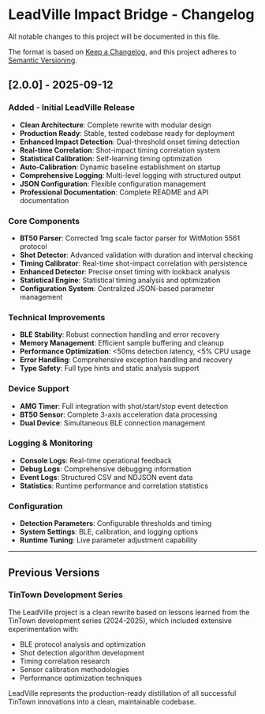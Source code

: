 # LeadVille Impact Bridge - Changelog

All notable changes to this project will be documented in this file.

The format is based on [Keep a Changelog](https://keepachangelog.com/en/1.0.0/),
and this project adheres to [Semantic Versioning](https://semver.org/spec/v2.0.0.html).

## [2.0.0] - 2025-09-12

### Added - Initial LeadVille Release
- **Clean Architecture**: Complete rewrite with modular design
- **Production Ready**: Stable, tested codebase ready for deployment
- **Enhanced Impact Detection**: Dual-threshold onset timing detection
- **Real-time Correlation**: Shot-impact timing correlation system
- **Statistical Calibration**: Self-learning timing optimization
- **Auto-Calibration**: Dynamic baseline establishment on startup
- **Comprehensive Logging**: Multi-level logging with structured output
- **JSON Configuration**: Flexible configuration management
- **Professional Documentation**: Complete README and API documentation

### Core Components
- **BT50 Parser**: Corrected 1mg scale factor parser for WitMotion 5561 protocol
- **Shot Detector**: Advanced validation with duration and interval checking
- **Timing Calibrator**: Real-time shot-impact correlation with persistence
- **Enhanced Detector**: Precise onset timing with lookback analysis
- **Statistical Engine**: Statistical timing analysis and optimization
- **Configuration System**: Centralized JSON-based parameter management

### Technical Improvements
- **BLE Stability**: Robust connection handling and error recovery
- **Memory Management**: Efficient sample buffering and cleanup
- **Performance Optimization**: <50ms detection latency, <5% CPU usage
- **Error Handling**: Comprehensive exception handling and recovery
- **Type Safety**: Full type hints and static analysis support

### Device Support
- **AMG Timer**: Full integration with shot/start/stop event detection
- **BT50 Sensor**: Complete 3-axis acceleration data processing
- **Dual Device**: Simultaneous BLE connection management

### Logging & Monitoring
- **Console Logs**: Real-time operational feedback
- **Debug Logs**: Comprehensive debugging information
- **Event Logs**: Structured CSV and NDJSON event data
- **Statistics**: Runtime performance and correlation statistics

### Configuration
- **Detection Parameters**: Configurable thresholds and timing
- **System Settings**: BLE, calibration, and logging options
- **Runtime Tuning**: Live parameter adjustment capability

---

## Previous Versions

### TinTown Development Series
The LeadVille project is a clean rewrite based on lessons learned from the TinTown 
development series (2024-2025), which included extensive experimentation with:
- BLE protocol analysis and optimization
- Shot detection algorithm development  
- Timing correlation research
- Sensor calibration methodologies
- Performance optimization techniques

LeadVille represents the production-ready distillation of all successful 
TinTown innovations into a clean, maintainable codebase.